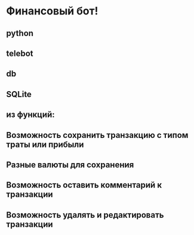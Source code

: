 # Финансовый бот!
## python
## telebot
## db
## SQLite
## из функций:
## Возможность сохранить транзакцию с типом траты или прибыли
## Разные валюты для сохранения
## Возможность оставить комментарий к транзакции
## Возможность удалять и редактировать транзакции
